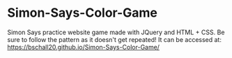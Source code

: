# Simon-Says-Color-Game
Simon Says practice website game made with JQuery and HTML + CSS. Be sure to follow the pattern as it doesn't get repeated!
It can be accessed at: 
https://bschall20.github.io/Simon-Says-Color-Game/
